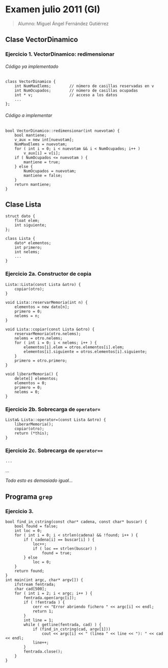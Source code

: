 # Examen julio 2011 (GI)

> Alumno: Miguel Ángel Fernández Gutiérrez

## Clase VectorDinamico

### **Ejercicio 1.** VectorDinamico: redimensionar
###### Código ya implementado

~~~
class VectorDinamico {
    int NumMaxElems;        // número de casillas reservadas en v
    int NumOcupados;        // número de casillas ocupadas
    int * v;                // acceso a los datos
    ...
};
~~~

###### Código a implementar

~~~
bool VectorDinamico::redimensionar(int nuevotam) {
    bool mantiene;
    v_aux = new int[nuevotam];
    NumMaxElems = nuevotam;
    for ( int i = 0; i < nuevotam && i < NumOcupados; i++ )
        v_aux[i] = v[i];
    if ( NumOcupados <= nuevotam ) {
        mantiene = true;
    } else {
        NumOcupados = nuevotam;
        mantiene = false;
    }
    return mantiene;
}
~~~

## Clase Lista

~~~
struct dato {
    float elem;
    int siguiente;
};

class Lista {
    dato* elementos;
    int primero;
    int nelems;
    ...
}
~~~

### **Ejercicio 2a.** Constructor de copia

~~~
Lista::Lista(const Lista &otro) {
    copiar(otro);
}

void Lista::reservarMemoria(int n) {
    elementos = new dato[n];
    primero = 0;
    nelems = n;
}

void Lista::copiar(const Lista &otro) {
    reservarMemoria(otro.nelems);
    nelems = otro.nelems;
    for ( int i = 0; i < nelems; i++ ) {
        elementos[i].elem = otros.elementos[i].elem;
        elementos[i].siguiente = otros.elementos[i].siguiente;
    }
    primero = otro.primero;
}

void liberarMemoria() {
    delete[] elementos;
    elementos = 0;
    primero = 0;
    nelems = 0;
}
~~~

### **Ejercicio 2b.** Sobrecarga de `operator=`

~~~
Lista& Lista::operator=(const Lista &otro) {
    liberarMemoria();
    copiar(otro);
    return (*this);
}
~~~

### **Ejercicio 2c.** Sobrecarga de `operator==`

~~~
...
~~~

...


_Todo esto es demasiado igual..._

## Programa `grep`

### **Ejercicio 3.**

~~~
bool find_in_cstring(const char* cadena, const char* buscar) {
    bool found = false;
    int loc = 0;
    for ( int i = 0; i < strlen(cadena) && !found; i++ ) {
        if ( cadena[i] == buscar[i] ) {
            loc++;
            if ( loc == strlen(buscar) )
                found = true;
        } else
            loc = 0;
    }
    return found;
}
int main(int argc, char* argv[]) {
    ifstream fentrada;
    char cad[500];
    for ( int i = 2; i < argc; i++ ) {
        fentrada.open(argc[i]);
        if ( !fentrada ) {
            cerr << "Error abriendo fichero " << argc[i] << endl;
            return 1;
        }
        int line = 1;
        while ( getline(fentrada, cad) ) {
            if (find_in_cstring(cad, argv[1]))
                cout << argc[i] << " (línea " << line << "): " << cad << endl;
            line++;
        }
        fentrada.close();
    }
}
~~~